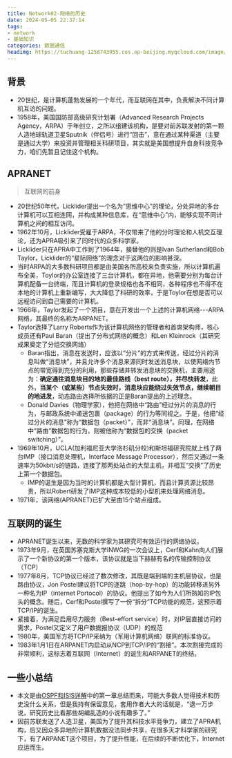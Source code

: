 ```yaml
---
title: Network02-网络的历史
date: 2024-05-05 22:37:14
tags:
- network
- 基础知识
categories: 数据通信
headimg: https://tuchuang-1258743955.cos.ap-beijing.myqcloud.com/image/20240505223901.png
---
```

## 背景
- 20世纪，是计算机蓬勃发展的一个年代，而互联网在其中，负责解决不同计算机互访的问题。
- 1958年，美国国防部高级研究计划署（Advanced Research Projects Agency，ARPA）于年创立，之所以组建该机构，是要对前苏联发射的第一颗人造地球轨道卫星Sputnik（伴侣号）进行“回击”，意在通过某种渠道（主要是通过大学）来投资并管理相关科研项目，其实就是美国想提升自身科技竞争力，咱们先暂且记住这个机构。
## APRANET
> 互联网的前身
- 20世纪50年代，Licklider提出一个名为“思维中心”的理论，分处异地的多台计算机可以互相连网，并构成某种信息库，在“思维中心”内，能够实现不同计算机之间的相互访问。
- 1962年10月，Licklider受雇于ARPA，不仅带来了他的分时理论和人机交互理论，还为APRA吸引来了同时代的众多科学家。
- Licklider只在APRA中工作到了1964年，接替他的则是Ivan Sutherland和Bob Taylor，Licklider的“星际网络”的理念对于这两位的影响甚深。
- 当时ARPA的大多数科研项目都是由美国各所高校来负责实施，所以计算机遍布全美，Toylor的办公室连接了三台计算机，都在异地，他需要分别为每台计算机配备一台终端，而且计算机的登录规格也各不相同，各种程序也不得不在本地的计算机上重新编写，大大降低了科研的效率，于是Toylor在想是否可以远程访问到自己需要的计算机。
- 1966年，Taylor发起了一个项目，意在开发出一个上述的计算机网络---ARPA网络，其最终的名称为ARPANET。
- Taylor选择了Larry Roberts作为该计算机网络的管理者和首席架构师，核心成员还有Paul Baran（提出了分布式网络的概念）和Len Kleinrock（其研究成果奠定了分组交换网络）
	- Baran指出，消息在发送时，应该以“分片”的方式来传送，经过分片的消息叫做“消息块”，并且允许多个消息来源同时发送消息块，以使网络内节点的带宽得到充分的利用，那些存储并转发消息块的交换机，主要用途为：**确定通往消息块目的地的最佳路线（best route），并尽快转发**，此外，**当某个（或某些）节点失效时，消息块应能绕过失效节点，继续朝目的地进发**，动态路由选择所依据的正是Baran提出的上述理念。
	- Donald Davies（物理学家），他把在网络中“路由”经过分片的消息的行为，与邮政系统中递送包裹（package）的行为等同视之。于是，他把“经过分片的消息”称为“数据包（packet）”，而非“消息块”。同理，在网络中“路由”数据包的行为，则被他称为“数据包的交换（packet switching）”。
- 1969年10月，UCLA(加利福尼亚大学洛杉矶分校)和斯坦福研究院就上线了两台IMP（接口消息处理机，Interface Message Processor），然后又通过一条速率为50kbit/s的链路，连接了那两处站点的大型主机，并相互“交换”了历史上第一个数据包。
	- IMP的诞生是因为当时的计算机都是大型计算机，而且计算资源比较昂贵，所以Robert研发了IMP这种成本较低的小型机来处理网络消息。
- 1971年，该网络(APRANET)已扩大至由15个站点组成。
## 互联网的诞生
- APRANET诞生以来，无数的科学家为其研究可有效运行的网络协议。
- 1973年9月，在英国苏塞克斯大学INWG的一次会议上，Cerf和Kahn向人们展示了一个新协议的第一个版本，该协议就是当下赫赫有名的传输控制协议（TCP）
- 1977年8月，TCP协议已经过了数次修改，其既是端到端的主机层协议，也是路由协议，Jon Postel建议将TCP的逐跳（hop-by-hop）的功能转移进另外一种名为IP（internet Portocol）的协议。他提出了如今为人们所熟知的IP包头的概念。随后，Cerf和Postel撰写了一份“拆分”TCP功能的规范，这预示着TCP/IP的诞生。
- 紧接着，为满足启用尽力服务（Best-effort service）时，对IP层直接访问的需求，Postel又定义了用户数据报协议（UDP）的规范
- 1980年，美国军方将TCP/IP采纳为（军用计算机网络）联网的标准协议。
- 1983年1月1日在ARPANET内启动从NCP到TCP/IP的“割接”。本次割接完成的非常顺利，这标志着互联网（Internet）的诞生和ARPANET的终结。

## 一些小总结
- 本文是由<u>OSPF和ISIS详解</u>中的第一章总结而来，可能大多数人觉得技术和历史没什么关系，但是我持有保留意见，套用作者大大的话就是，“退一万步说，研究历史比看那些胡编乱造的小说有趣多了。”
- 因前苏联发送了人造卫星，美国为了提升其科技水平竞争力，建立了APRA机构，后又因众多异地的计算机数据没法同步共享，在很多天才科学家的研究下，有了ARPANET这个项目，为了提升性能，在后续的不断优化下，Internet应运而生。